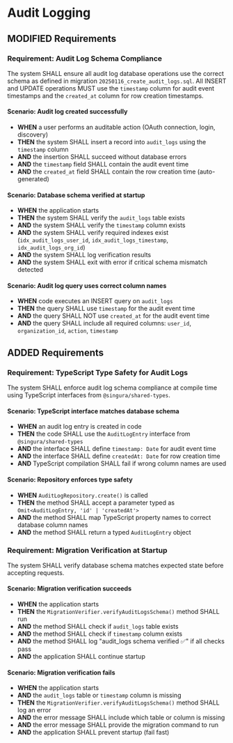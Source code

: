 # Audit Logging

## MODIFIED Requirements

### Requirement: Audit Log Schema Compliance
The system SHALL ensure all audit log database operations use the correct schema as defined in migration `20250116_create_audit_logs.sql`. All INSERT and UPDATE operations MUST use the `timestamp` column for audit event timestamps and the `created_at` column for row creation timestamps.

#### Scenario: Audit log created successfully
- **WHEN** a user performs an auditable action (OAuth connection, login, discovery)
- **THEN** the system SHALL insert a record into `audit_logs` using the `timestamp` column
- **AND** the insertion SHALL succeed without database errors
- **AND** the `timestamp` field SHALL contain the audit event time
- **AND** the `created_at` field SHALL contain the row creation time (auto-generated)

#### Scenario: Database schema verified at startup
- **WHEN** the application starts
- **THEN** the system SHALL verify the `audit_logs` table exists
- **AND** the system SHALL verify the `timestamp` column exists
- **AND** the system SHALL verify required indexes exist (`idx_audit_logs_user_id`, `idx_audit_logs_timestamp`, `idx_audit_logs_org_id`)
- **AND** the system SHALL log verification results
- **AND** the system SHALL exit with error if critical schema mismatch detected

#### Scenario: Audit log query uses correct column names
- **WHEN** code executes an INSERT query on `audit_logs`
- **THEN** the query SHALL use `timestamp` for the audit event time
- **AND** the query SHALL NOT use `created_at` for the audit event time
- **AND** the query SHALL include all required columns: `user_id`, `organization_id`, `action`, `timestamp`

## ADDED Requirements

### Requirement: TypeScript Type Safety for Audit Logs
The system SHALL enforce audit log schema compliance at compile time using TypeScript interfaces from `@singura/shared-types`.

#### Scenario: TypeScript interface matches database schema
- **WHEN** an audit log entry is created in code
- **THEN** the code SHALL use the `AuditLogEntry` interface from `@singura/shared-types`
- **AND** the interface SHALL define `timestamp: Date` for audit event time
- **AND** the interface SHALL define `createdAt: Date` for row creation time
- **AND** TypeScript compilation SHALL fail if wrong column names are used

#### Scenario: Repository enforces type safety
- **WHEN** `AuditLogRepository.create()` is called
- **THEN** the method SHALL accept a parameter typed as `Omit<AuditLogEntry, 'id' | 'createdAt'>`
- **AND** the method SHALL map TypeScript property names to correct database column names
- **AND** the method SHALL return a typed `AuditLogEntry` object

### Requirement: Migration Verification at Startup
The system SHALL verify database schema matches expected state before accepting requests.

#### Scenario: Migration verification succeeds
- **WHEN** the application starts
- **THEN** the `MigrationVerifier.verifyAuditLogsSchema()` method SHALL run
- **AND** the method SHALL check if `audit_logs` table exists
- **AND** the method SHALL check if `timestamp` column exists
- **AND** the method SHALL log "audit_logs schema verified ✅" if all checks pass
- **AND** the application SHALL continue startup

#### Scenario: Migration verification fails
- **WHEN** the application starts
- **AND** the `audit_logs` table or `timestamp` column is missing
- **THEN** the `MigrationVerifier.verifyAuditLogsSchema()` method SHALL log an error
- **AND** the error message SHALL include which table or column is missing
- **AND** the error message SHALL provide the migration command to run
- **AND** the application SHALL prevent startup (fail fast)
